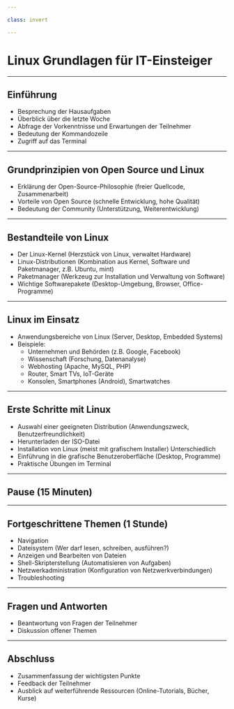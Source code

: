 ```yaml
---

class: invert

---
```


# Linux Grundlagen für IT-Einsteiger

---

## Einführung

* Besprechung der Hausaufgaben
* Überblick über die letzte Woche
* Abfrage der Vorkenntnisse und Erwartungen der Teilnehmer
* Bedeutung der Kommandozeile
* Zugriff auf das Terminal

---

## Grundprinzipien von Open Source und Linux

* Erklärung der Open-Source-Philosophie (freier Quellcode, Zusammenarbeit)
* Vorteile von Open Source (schnelle Entwicklung, hohe Qualität)
* Bedeutung der Community (Unterstützung, Weiterentwicklung)

---

## Bestandteile von Linux

* Der Linux-Kernel (Herzstück von Linux, verwaltet Hardware)
* Linux-Distributionen (Kombination aus Kernel, Software und Paketmanager, z.B. Ubuntu, mint)
* Paketmanager (Werkzeug zur Installation und Verwaltung von Software)
* Wichtige Softwarepakete (Desktop-Umgebung, Browser, Office-Programme)

---

## Linux im Einsatz
* Anwendungsbereiche von Linux (Server, Desktop, Embedded Systems)
* Beispiele:
    * Unternehmen und Behörden (z.B. Google, Facebook)
    * Wissenschaft (Forschung, Datenanalyse)
    * Webhosting (Apache, MySQL, PHP)
    * Router, Smart TVs, IoT-Geräte
    * Konsolen, Smartphones (Android), Smartwatches

---

## Erste Schritte mit Linux

* Auswahl einer geeigneten Distribution (Anwendungszweck, Benutzerfreundlichkeit)
* Herunterladen der ISO-Datei
* Installation von Linux (meist mit grafischem Installer) Unterschiedlich
* Einführung in die grafische Benutzeroberfläche (Desktop, Programme)
* Praktische Übungen im Terminal

---

## Pause (15 Minuten)

---

## Fortgeschrittene Themen (1 Stunde)

* Navigation
* Dateisystem (Wer darf lesen, schreiben, ausführen?)
* Anzeigen und Bearbeiten von Dateien
* Shell-Skripterstellung (Automatisieren von Aufgaben)
* Netzwerkadministration (Konfiguration von Netzwerkverbindungen)
* Troubleshooting

---

## Fragen und Antworten

* Beantwortung von Fragen der Teilnehmer
* Diskussion offener Themen

---

## Abschluss

* Zusammenfassung der wichtigsten Punkte
* Feedback der Teilnehmer
* Ausblick auf weiterführende Ressourcen (Online-Tutorials, Bücher, Kurse)

